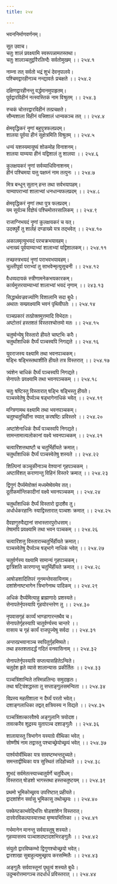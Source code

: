 ```yaml
---
title: २५४

---
```

भवननिर्माणवर्णनम्।  
  
सूत उवाच।  
चतुः शालं प्रवक्ष्यामि स्वरूपन्नामतस्तथा।  
चतुः शालञ्चतुर्द्वारैरलिन्दैः सर्वतोमुखम् ।। २५४.१  
  
नाम्ना तत् सर्वतो भद्रं शुभं देवनृपालये।  
पश्चिमद्वारहीनञ्च नन्द्यावर्तः प्रचक्षते ।। २५४.२  
  
दक्षिणद्वारहीनन्तु वर्द्धमानमुपाहृतम्।  
पूर्वद्वारविहीनं नत्स्वस्तिकं नाम विश्रुतम् ।। २५४.३  
  
रुचकं चोत्तरद्वारविहीनं तत्प्रचक्षते।  
सौम्यशाला विहीनं यत्त्रिशालं धान्यकञ्च तत् ।। २५४.४  
  
क्षेमवृद्धिकरं नॄणां बहुपुत्रफलप्रदम्।  
शालया पूर्वया हीनं सुक्षेत्रमिति विश्रुतम् ।। २५४.५  
  
धन्यं यशस्यमायुष्यं शोकमोह विनाशनम्।  
शालया याम्यया हीनं यद्विशालं तु शालया ।। २५४.६  
  
कुलक्षयकरं नॄणां सर्वव्याधिविनाशनम्।  
हीनं पश्चिमया यत्तु पक्षघ्नं नाम तत्पुनः ।। २५४.७  
  
मित्र बन्धून् सुतान् हन्त तथा सर्वभयापहम्।  
याम्यापराभ्यां शालाभ्यां धनधान्यफलप्रदम् ।। २५४.८  
  
क्षेमवृद्धिकरं नॄणां तथा पुत्र फलप्रदम्।  
यम सूर्यञ्च विज्ञेयं पश्चिमोत्तरसालिकम् ।। २५४.९  
  
राजाग्निभयदं नॄणां कुलक्षयकरं च यत्।  
उदक्पूर्वे तु शालेहं दण्डाख्ये यत्र तद्भवेत् ।। २५४.१०  
  
अकालमृत्युभयदं परचक्रभयावहम्।  
धनाख्यं पूर्वयाम्याभ्यां शालाभ्यां यद्विशालकम्।। २५४.११  
  
तच्छस्त्रभयदं नॄणां पराभवभयावहम्।  
चुल्लीपूर्वा पराभ्यां तु साभवेन्मृत्युसूचनी ।। २५४.१२  
  
वैधव्यदायकं स्त्रीणामनेकभयकारकम्।  
कार्यमुत्तरयाम्याभ्यां शालाभ्यां भयदं नृणाम् ।। २४३.१३  
  
सिद्धार्थवज्रवर्ज्याणि विशालानि सदा बुधैः।  
अथातः सम्प्रवक्ष्यामि भवनं पृथिवीपतेः ।। २५४.१४  
  
पञ्चप्रकारं तत्प्रोक्तमुत्तमादि विभेदतः।  
अष्टोत्तरं हस्तशतं विस्तरश्चोत्तमो मतः ।। २५४.१५  
  
चतुर्ष्वन्येषु विस्तारो हीयते चाष्टभिः करैः।  
चतुर्थांशाधिकं दैर्घ्यं पञ्चस्वपि निगद्यते ।। २५४.१६  
  
युवराजस्य वक्ष्यामि तथा भवनपञ्चकम्।  
षड्भिः षड्भिस्तथाशीति हीयते तत्र विस्तरात् ।। २५४.१७  
  
त्र्यंशेन चाधिकं दैर्घ्यं पञ्चस्वपि निगद्यते।  
सेनापतेः प्रवक्ष्यामि तथा भवनपञ्चकम् ।। २५४.१८  
  
चतुः षष्टिस्तु विस्तारात् षड्भिः षड्भिस्तु हीयते।  
पञ्चस्वेतेषु दैर्घ्यञ्च षड्भागेनाधिकं भवेत् ।। २५४.१९  
  
मन्त्रिणामथ वक्ष्यामि तथा भवनपञ्चकम्।  
चतुश्चतुभिर्हीना स्यात् करषष्टिः प्रविस्तरे ।। २५४.२०  
  
अष्टांशेनाधिकं दैर्घ्यं पञ्चस्वपि निगद्यते।  
सामन्तामात्यलोकानां वक्ष्ये भवनपञ्चकम् ।। २५४.२१  
  
चत्वारिंशत्तथाष्टौ च चतुर्भिर्हीयते क्रमात्।  
चतुर्थांशाधिकं दैर्घ्यं पञ्चस्वेतेषु शस्यते ।। २५४.२२  
  
शिल्पिनां कञ्चुकीनाञ्च वेश्यानां गृहपञ्चकम् ।  
अष्टाविंशत् कराणान्तु विहिनं विस्तरे क्रमात् ।। २५४.२३  
  
द्विगुणं दैर्घ्यमेवोक्तं मध्यमेष्वेवमेव तत्।  
दूतीकर्मान्तिकादीनां वक्ष्ये भवनपञ्चकम् ।। २५४.२४  
  
चतुर्थांशाधिकं दैर्घ्यं विस्तारो द्वादशैव तु।  
अर्धार्धकरहानिः स्याद्विस्तारात् पञ्चशः क्रमात् ।। २५४.२५  
  
दैवज्ञगुरुवैद्यानां सभास्तारपुरोधसाम्।  
तेषामपि प्रवक्ष्यामि तथा भवन पञ्चकम् ।। २५४.२६  
  
चत्वारिंशत्तु विस्ताराच्चतुर्भिर्हीयते क्रमात्।  
पञ्चस्वेतेषु दैर्घ्यञ्च षड्भागे नाधिकं भवेत् ।। २५४.२७  
  
चतुर्वर्णस्य वक्ष्यामि सामान्यं गृहपञ्चकम्।  
द्वात्रिंशति कारणान्तु चतुर्भिर्हीयते क्रमात् ।। २५४.२८  
  
आषोडशादितिपरं नूनमन्तेवसायिनाम्।  
दशांशेनाष्टभागेन त्रिभागेनाथ पादिकम् ।। २५४.२९  
  
अधिकं दैर्घ्यमित्याहु ब्राह्मणादेः प्रशस्यते।  
सेनापतेर्नृपस्यापि गृहयोरन्तरेण तु ।। २५४.३०  
  
नृपवासगृहं कार्य्यं भाण्डागारन्तथैव च।  
सेनापतेर्गृहस्यापि चातुर्वर्ण्यस्य चान्तरे ।।  
वासाय च गृहं कार्यं राजपूज्येषु सर्वदा ।। २५४.३१  
  
अन्तरप्रभवानाञ्च स्वपितुर्गृहमिष्यते।  
तथा हस्तशतादर्द्धं गदितं वनवासिनाम् ।। २५४.३२  
  
सेनापतेर्नृपस्यापि सप्तत्यासहितेऽन्विते।  
चतुर्दश हृते व्यासे शालान्यासः प्रकीर्तितः ।। २५४.३३  
  
पञ्चत्रिंशान्विते तस्मिन्नलिन्दः समुदाहृतः।  
तथा षट्त्रिंशद्धस्ता तु सप्ताङ्गुलसमन्विता ।। २५४.३४  
  
विप्रस्य महतीशाला न दैर्घ्यं परतो भवेत्।  
दशाङ्गलाधिका तद्वत् क्षत्रियस्य न विद्यते ।। २५४.३५  
  
पञ्चत्रिंशत्कारवैश्ये अङ्गुलानि त्रयोदश।  
तावत्करैव शूद्रस्य युतापञ्च दशाङ्गुलैः ।। २५४.३६  
  
शालायास्तु त्रिभागेन यस्याग्रे वीथिका भवेत् ।  
सोष्णीषं नाम तद्वास्तु पश्चाच्छ्रेयोच्छ्रयं भवेत् ।। २५४.३७  
  
पार्श्वयोर्वीथिका यत्र सावष्टम्भन्तदुच्यते।  
समन्ताद्वीथिका यत्र सुस्थितं तदिहोच्यते ।। २५४.३८  
  
शुभदं सर्वमेतत्स्याच्चातुर्वर्णे चतुर्विधम्।  
विस्तरात् षोडशो भागस्तथा हस्तचतुष्टयम् ।। २५४.३९  
  
प्रथमो भूमिकोच्छ्राय उपरिष्टात् प्रहीयते।  
द्वादशांशेन सर्वासु भूमिकासु तथोच्छ्रयः ।। २५४.४०  
  
पक्केष्टकाभवेद्भित्तिः षोडशांशेन विस्तरात्।  
दारवेरविकल्पास्यात्तथा मृण्मयभित्तिका ।। २५४.४१  
  
गर्भमानेन मानन्तु सर्ववास्तुषु शस्यते।  
गृहव्यासस्य पञ्चाशदष्टादशभिरङ्गुलैः ।। २५४.४२  
  
संयुतो द्वारविष्कम्भो द्विगुणश्चोच्छ्रयो भवेत्।  
द्वारशाखा सुबाहुल्यमुच्छ्राय करसम्मितैः ।। २५४.४३  
  
अङ्गुलैः सर्ववास्तूनां पृथुत्वं शस्यते बुधैः।  
उदुम्बरोत्तमागञ्च तदर्धार्धं प्रविस्तरात् ।। २५४.४४